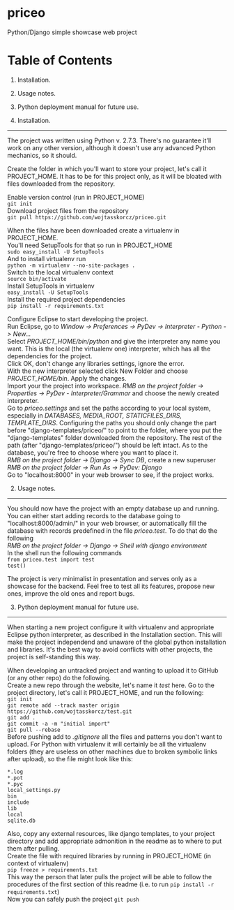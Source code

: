 priceo
======

Python/Django simple showcase web project


Table of Contents
=================

1. Installation.
2. Usage notes.
3. Python deployment manual for future use.

1. Installation.
----------------

The project was written using Python v. 2.7.3. There's no guarantee it'll work on any other version, although it doesn't use any advanced Python mechanics, so it should.

Create the folder in which you'll want to store your project, let's call it PROJECT_HOME. It has to be for this project only, as it will be bloated with files downloaded from the repository.

Enable version control (run in PROJECT_HOME)  
`git init`  
Download project files from the repository  
`git pull https://github.com/wojtasskorcz/priceo.git`  

When the files have been downloaded create a virtualenv in PROJECT_HOME.  
You'll need SetupTools for that so run in PROJECT_HOME  
`sudo easy_install -U SetupTools`  
And to install virtualenv run  
`python -m virtualenv --no-site-packages .`  
Switch to the local virtualenv context  
`source bin/activate`  
Install SetupTools in virtualenv  
`easy_install -U SetupTools`  
Install the required project dependencies  
`pip install -r requirements.txt`

Configure Eclipse to start developing the project.  
Run Eclipse, go to *Window -> Preferences -> PyDev -> Interpreter - Python -> New...*  
Select *PROJECT_HOME/bin/python* and give the interpreter any name you want. This is the local (the virtualenv one) interpreter, which has all the dependencies for the project.  
Click OK, don't change any libraries settings, ignore the error.  
With the new interpreter selected click New Folder and choose *PROJECT_HOME/bin*. Apply the changes.  
Import your the project into workspace. *RMB on the project folder -> Properties -> PyDev - Interpreter/Grammar* and choose the newly created interpreter.  
Go to *priceo.settings* and set the paths according to your local system, especially in *DATABASES, MEDIA_ROOT, STATICFILES_DIRS, TEMPLATE_DIRS*. Configuring the paths you should only change the part before "django-templates/priceo/" to point to the folder, where you put the "django-templates" folder downloaded from the repository. The rest of the path (after "django-templates/priceo/") should be left intact. As to the database, you're free to choose where you want to place it.  
*RMB on the project folder -> Django -> Sync DB*, create a new superuser  
*RMB on the project folder -> Run As -> PyDev: Django*  
Go to "localhost:8000" in your web browser to see, if the project works.  

2. Usage notes.
---------------

You should now have the project with an empty database up and running. You can either start adding records to the database going to "localhost:8000/admin/" in your web browser, or automatically fill the database with records predefined in the file *priceo.test*. To do that do the following  
*RMB on the project folder -> Django -> Shell with django environment*  
In the shell run the following commands  
`from priceo.test import test`  
`test()`  

The project is very minimalist in presentation and serves only as a showcase for the backend. Feel free to test all its features, propose new ones, improve the old ones and report bugs.

3. Python deployment manual for future use.
-------------------------------------------

When starting a new project configure it with virtualenv and appropriate Eclipse python interpreter, as described in the Installation section. This will make the project independend and unaware of the global python installation and libraries. It's the best way to avoid conflicts with other projects, the project is self-standing this way.

When developing an untracked project and wanting to upload it to GitHub (or any other repo) do the following.  
Create a new repo through the website, let's name it *test* here. Go to the project directory, let's call it PROJECT_HOME, and run the following:  
`git init`  
`git remote add --track master origin https://github.com/wojtasskorcz/test.git`  
`git add .`  
`git commit -a -m "initial import"`  
`git pull --rebase`  
Before pushing add to *.gitignore* all the files and patterns you don't want to upload. For Python with virtualenv it will certainly be all the virtualenv folders (they are useless on other machines due to broken symbolic links after upload), so the file might look like this:  

    *.log
    *.pot
    *.pyc
    local_settings.py
    bin
    include
    lib
    local
    sqlite.db
    
Also, copy any external resources, like django templates, to your project directory and add appropriate admonition in the readme as to where to put them after pulling.  
Create the file with required libraries by running in PROJECT_HOME (in context of virtualenv)  
`pip freeze > requirements.txt`  
This way the person that later pulls the project will be able to follow the procedures of the first section of this readme (i.e. to run ``pip install -r requirements.txt``)  
Now you can safely push the project
`git push`  

